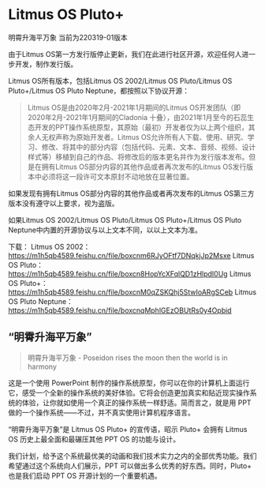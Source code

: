 # Litmus OS Pluto+
明霄升海平万象 当前为220319-01版本

由于Litmus OS第一方发行版停止更新，我们在此进行社区开源，欢迎任何人进一步开发，制作发行版。

Litmus OS所有版本，包括Litmus OS 2002/Litmus OS Pluto/Litmus OS Pluto+/Litmus OS Pluto Neptune，都按照以下协议开源：

> Litmus OS是由2020年2月-2021年1月期间的Litmus OS开发团队（即2020年2月-2021年1月期间的Cladonia 十叠），由2021年1月至今的石蕊生态开发的PPT操作系统原型，其原始（最初）开发者仅为以上两个组织，其余人无权声称为原始开发者。Litmus OS允许所有人下载、使用、研究、学习、修改、将其中的部分内容（包括代码、元素、文本、音频、视频、设计样式等）移植到自己的作品、将修改后的版本更名并作为发行版本发布。但是在拥有Litmus OS部分内容的其他作品或者再次发布的Litmus OS发行版本中必须将这一段许可文本原封不动地放在显著位置。

如果发现有拥有Litmus OS部分内容的其他作品或者再次发布的Litmus OS第三方版本没有遵守以上要求，视为盗版。

如果Litmus OS 2002/Litmus OS Pluto/Litmus OS Pluto+/Litmus OS Pluto Neptune中内置的开源协议与以上文本不同，以以上文本为准。

下载：
Litmus OS 2002：https://m1h5qb4589.feishu.cn/file/boxcnm6RJyOFtf7DNqkjJp2Msxe
Litmus OS Pluto：https://m1h5qb4589.feishu.cn/file/boxcn8HopYcXFqlQD1zHlpdI0Ug
Litmus OS Pluto+：https://m1h5qb4589.feishu.cn/file/boxcnM0qZSKQhj5StwIoARgSCeb
Litmus OS Pluto Neptune：https://m1h5qb4589.feishu.cn/file/boxcnqMphlGEzOBUtRs0y4Opbid
## “明霄升海平万象”
> 明霄升海平万象 - Poseidon rises the moon then the world is in harmony

这是一个使用 PowerPoint 制作的操作系统原型，你可以在你的计算机上面运行它，感受一个全新的操作系统的美好体验。它将会创造更加真实和贴近现实操作系统的体验，让你就如使用一个真正的操作系统一样舒适。简而言之，就是用 PPT 做的一个操作系统——不过，并不真实使用计算机程序语言。

“明霄升海平万象”是 Litmus OS Pluto+ 的宣传语，昭示 Pluto+ 会拥有 Litmus OS 历史上最全面和最碾压其他 PPT OS 的功能与设计。

我们计划，给予这个系统最优美的动画和我们技术实力之内的全部优秀功能。我们希望通过这个系统向人们展示，PPT 可以做出多么优秀的好东西。同时，Pluto+ 也是我们启动 PPT OS 开源计划的一个重要机遇。

